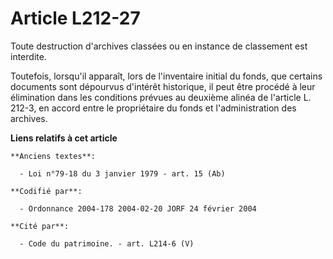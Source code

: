 # Article L212-27

Toute destruction d'archives classées ou en instance de classement est interdite.

Toutefois, lorsqu'il apparaît, lors de l'inventaire initial du fonds, que certains documents sont dépourvus d'intérêt
historique, il peut être procédé à leur élimination dans les conditions prévues au deuxième alinéa de l'article L. 212-3, en
accord entre le propriétaire du fonds et l'administration des archives.

**Liens relatifs à cet article**

	**Anciens textes**:

	  - Loi n°79-18 du 3 janvier 1979 - art. 15 (Ab)

	**Codifié par**:

	  - Ordonnance 2004-178 2004-02-20 JORF 24 février 2004

	**Cité par**:

	  - Code du patrimoine. - art. L214-6 (V)
